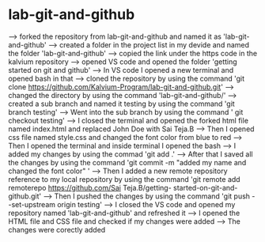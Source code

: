 # lab-git-and-github
--> forked the repository from lab-git-and-github and named it as 'lab-git-and-github'
--> created a folder in the project list in my devide and named the folder 'lab-git-and-github'
--> copied the link under the https code in the kalvium repository
--> opened VS code and opened the folder 'getting started on git and github'
--> In VS code I opened a new terminal and opened bash in that 
--> cloned the repository by using the command 'git clone https://github.com/Kalvium-Program/lab-git-and-github.git'
--> changed the directory by using the command 'lab-git-and-github/'
--> created a sub branch and named it testing by using the command 'git branch testing'
--> Went into the sub branch by using the command ' git checkout testing'
--> I closed the terminal and opened the forked html file named index.html and replaced John Doe with Sai Teja.B
--> Then I opened css file named style.css and changed the font color from blue to red
--> Then I opened the terminal and inside terminal I opened the bash 
--> I added my changes by using the commad 'git add .'
--> After that I saved all the changes by using the command 'git commit -m "added my name and changed the font color" '
--> Then I added a new remote repository reference to my local repository by using the command 'git remote add remoterepo https://github.com/Sai Teja.B/getting- 
    started-on-git-and-github.git'
--> Then I pushed the changes by using the command 'git push --set-upstream origin testing'
--> I closed the VS code and opened my repository named 'lab-git-and-github' and refreshed it 
--> I opened the HTML file and CSS file and checked if my changes were added 
--> The changes were corectly added
